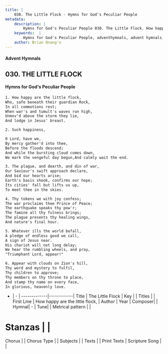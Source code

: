 ```yaml
---
title: |
    030. The Little Flock - Hymns for God's Peculiar People
metadata:
    description: |
        Hymns for God's Peculiar People 030. The Little Flock. How happy are the little flock, Who, safe beneath their guardian Rock, In all commotions rest; When war's and tumult's waves run high, Unmov'd above the storm they lie, And lodge in Jesus' breast.  
    keywords:  |
        Hymns for God's Peculiar People, adventhymnals, advent hymnals, The Little Flock, How happy are the little flock,. 
    author: Brian Onang'o
---
```

#### Advent Hymnals
## 030. THE LITTLE FLOCK
####  Hymns for God's Peculiar People
```txt
1. How happy are the little flock,
Who, safe beneath their guardian Rock,
In all commotions rest;
When war's and tumult's waves run high,
Unmov'd above the storm they lie,
And lodge in Jesus' breast.

2. Such happiness, 

0 Lord, have we,
By mercy gather'd into thee,
Before the floods descend;
And while the bursting cloud comes down,
We mark the vengeful day begun,And calmly wait the end.

3. The plague, and dearth, and din of war,
Our Saviour's swift approach declare,
And bid our hearts arise;
Earth's basis shook, confirms our hope;
Its cities' fall but lifts us up,
To meet thee in the skies.

4. Thy tokens we with joy confess;
The war proclaims thee Prince of Peace;
The earthquake speaks thy pow'r;
The famine all thy fulness brings;
The plague presents thy healing wings,
And nature's final hour.

5. Whatever ills the world befall,
A pledge of endless good we call,
A sign of Jesus near.
His chariot will not long delay;
We hear the rumbling wheels, and pray,
"Triumphant Lord, appear!"

6. Appear with clouds on Zion's hill,
Thy word and mystery to fulfil,
Thy children to approve;
Thy members on thy throne to place,
And stamp thy name on every face,
In glorious, heavenly love.


```
- |   -  |
-------------|------------|
Title | The Little Flock |
Key |  |
Titles |  |
First Line | How happy are the little flock, |
Author | 
Year | 
Composer|  |
Hymnal|  - |
Tune|  |
Metrical pattern | |
# Stanzas |  |
Chorus |  |
Chorus Type |  |
Subjects |  |
Texts |  |
Print Texts | 
Scripture Song |  |
    
